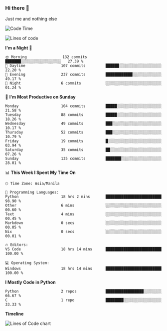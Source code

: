 ### Hi there 👋

Just me and nothing else


<!--START_SECTION:waka-->
![Code Time](http://img.shields.io/badge/Code%20Time-78%20hrs%2047%20mins-blue)

![Lines of code](https://img.shields.io/badge/From%20Hello%20World%20I%27ve%20Written-906.7%20thousand%20lines%20of%20code-blue)

**I'm a Night 🦉** 

```text
🌞 Morning                132 commits         ███████░░░░░░░░░░░░░░░░░░   27.39 % 
🌆 Daytime                107 commits         ██████░░░░░░░░░░░░░░░░░░░   22.20 % 
🌃 Evening                237 commits         ████████████░░░░░░░░░░░░░   49.17 % 
🌙 Night                  6 commits           ░░░░░░░░░░░░░░░░░░░░░░░░░   01.24 % 
```
📅 **I'm Most Productive on Sunday** 

```text
Monday                   104 commits         █████░░░░░░░░░░░░░░░░░░░░   21.58 % 
Tuesday                  88 commits          █████░░░░░░░░░░░░░░░░░░░░   18.26 % 
Wednesday                49 commits          ███░░░░░░░░░░░░░░░░░░░░░░   10.17 % 
Thursday                 52 commits          ███░░░░░░░░░░░░░░░░░░░░░░   10.79 % 
Friday                   19 commits          █░░░░░░░░░░░░░░░░░░░░░░░░   03.94 % 
Saturday                 35 commits          ██░░░░░░░░░░░░░░░░░░░░░░░   07.26 % 
Sunday                   135 commits         ███████░░░░░░░░░░░░░░░░░░   28.01 % 
```


📊 **This Week I Spent My Time On** 

```text
🕑︎ Time Zone: Asia/Manila

💬 Programming Languages: 
Python                   18 hrs 2 mins       █████████████████████████   98.90 % 
Other                    6 mins              ░░░░░░░░░░░░░░░░░░░░░░░░░   00.60 % 
Text                     4 mins              ░░░░░░░░░░░░░░░░░░░░░░░░░   00.45 % 
Markdown                 0 secs              ░░░░░░░░░░░░░░░░░░░░░░░░░   00.05 % 
Nix                      0 secs              ░░░░░░░░░░░░░░░░░░░░░░░░░   00.01 % 

🔥 Editors: 
VS Code                  18 hrs 14 mins      █████████████████████████   100.00 % 

💻 Operating System: 
Windows                  18 hrs 14 mins      █████████████████████████   100.00 % 
```

**I Mostly Code in Python** 

```text
Python                   2 repos             █████████████████░░░░░░░░   66.67 % 
C                        1 repo              ████████░░░░░░░░░░░░░░░░░   33.33 % 
```



**Timeline**

![Lines of Code chart](https://raw.githubusercontent.com/mauring55/mauring55/main/assets/bar_graph.png)


<!--END_SECTION:waka-->
